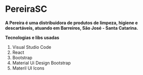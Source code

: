 # PereiraSC

**A Pereira é uma distribuidora de produtos de limpeza, higiene e descartáveis, atuando em Barreiros, São José - Santa Catarina.**
 
**Tecnologias e libs usadas**  
1. Visual Studio Code  
2. React  
3. Bootstrap  
4. Material Ui Design Bootstrap  
5. Materil UI Icons 
